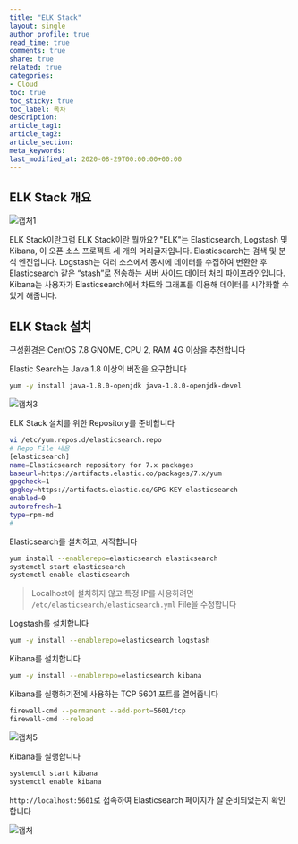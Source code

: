 ```yaml
---
title: "ELK Stack"
layout: single
author_profile: true
read_time: true
comments: true
share: true
related: true
categories:
- Cloud
toc: true
toc_sticky: true
toc_label: 목차
description: 
article_tag1: 
article_tag2: 
article_section: 
meta_keywords: 
last_modified_at: 2020-08-29T00:00:00+00:00
---
```

## ELK Stack 개요

![캡처1](https://user-images.githubusercontent.com/51220344/91639314-95d0e500-ea50-11ea-9c56-c383a28f591a.PNG)

ELK Stack이란그럼 ELK Stack이란 뭘까요? "ELK"는 Elasticsearch, Logstash 및 Kibana, 이 오픈 소스 프로젝트 세 개의 머리글자입니다. Elasticsearch는 검색 및 분석 엔진입니다. Logstash는 여러 소스에서 동시에 데이터를 수집하여 변환한 후 Elasticsearch 같은 “stash”로 전송하는 서버 사이드 데이터 처리 파이프라인입니다. Kibana는 사용자가 Elasticsearch에서 차트와 그래프를 이용해 데이터를 시각화할 수 있게 해줍니다.

## ELK Stack 설치

구성환경은 CentOS 7.8 GNOME, CPU 2, RAM 4G 이상을 추천합니다

Elastic Search는 Java 1.8 이상의 버전을 요구합니다

~~~bash
yum -y install java-1.8.0-openjdk java-1.8.0-openjdk-devel
~~~

![캡처3](https://user-images.githubusercontent.com/51220344/91639316-9c5f5c80-ea50-11ea-84fb-9ccba3db3ee0.PNG)

ELK Stack 설치를 위한 Repository를 준비합니다

~~~bash
vi /etc/yum.repos.d/elasticsearch.repo
# Repo File 내용
[elasticsearch]
name=Elasticsearch repository for 7.x packages
baseurl=https://artifacts.elastic.co/packages/7.x/yum
gpgcheck=1
gpgkey=https://artifacts.elastic.co/GPG-KEY-elasticsearch
enabled=0
autorefresh=1
type=rpm-md
#
~~~

Elasticsearch를 설치하고, 시작합니다

~~~bash
yum install --enablerepo=elasticsearch elasticsearch
systemctl start elasticsearch
systemctl enable elasticsearch
~~~

> Localhost에 설치하지 않고 특정 IP를 사용하려면 `/etc/elasticsearch/elasticsearch.yml` File을 수정합니다

Logstash를 설치합니다

~~~bash
yum -y install --enablerepo=elasticsearch logstash
~~~

Kibana를 설치합니다

~~~bash
yum -y install --enablerepo=elasticsearch kibana
~~~

Kibana를 실행하기전에 사용하는 TCP 5601 포트를 열어줍니다

~~~bash
firewall-cmd --permanent --add-port=5601/tcp
firewall-cmd --reload
~~~

![캡처5](https://user-images.githubusercontent.com/51220344/91639465-bfd6d700-ea51-11ea-9f0f-05a6dafb2a97.PNG)

Kibana를 실행합니다

~~~bash
systemctl start kibana
systemctl enable kibana
~~~

`http://localhost:5601`로 접속하여 Elasticsearch 페이지가 잘 준비되었는지 확인합니다

![캡처](https://user-images.githubusercontent.com/51220344/91639475-dbda7880-ea51-11ea-9709-ba00b10265d2.PNG)
